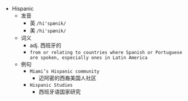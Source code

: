 - Hispanic
  - 发音
    - 英 `/hi'spænik/`
    - 美 `/hi'spænik/`
  - 词义
    - adj. 西班牙的
    - `from or relating to countries where Spanish or Portuguese are spoken, especially ones in Latin America`
  - 例句
    - `Miami’s Hispanic community`
      - 迈阿密的西裔美国人社区
    - `Hispanic Studies`
      - 西班牙语国家研究

